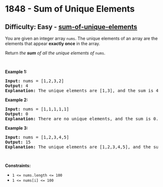 <h1>1848 - Sum of Unique Elements</h1><h2>Difficulty: Easy - <a href="https://leetcode.com/problems/sum-of-unique-elements/">sum-of-unique-elements</a></h2><p>You are given an integer array <code>nums</code>. The unique elements of an array are the elements that appear <strong>exactly once</strong> in the array.</p>

<p>Return <em>the <strong>sum</strong> of all the unique elements of </em><code>nums</code>.</p>

<p>&nbsp;</p>
<p><strong class="example">Example 1:</strong></p>

<pre>
<strong>Input:</strong> nums = [1,2,3,2]
<strong>Output:</strong> 4
<strong>Explanation:</strong> The unique elements are [1,3], and the sum is 4.
</pre>

<p><strong class="example">Example 2:</strong></p>

<pre>
<strong>Input:</strong> nums = [1,1,1,1,1]
<strong>Output:</strong> 0
<strong>Explanation:</strong> There are no unique elements, and the sum is 0.
</pre>

<p><strong class="example">Example 3:</strong></p>

<pre>
<strong>Input:</strong> nums = [1,2,3,4,5]
<strong>Output:</strong> 15
<strong>Explanation:</strong> The unique elements are [1,2,3,4,5], and the sum is 15.
</pre>

<p>&nbsp;</p>
<p><strong>Constraints:</strong></p>

<ul>
	<li><code>1 &lt;= nums.length &lt;= 100</code></li>
	<li><code>1 &lt;= nums[i] &lt;= 100</code></li>
</ul>
